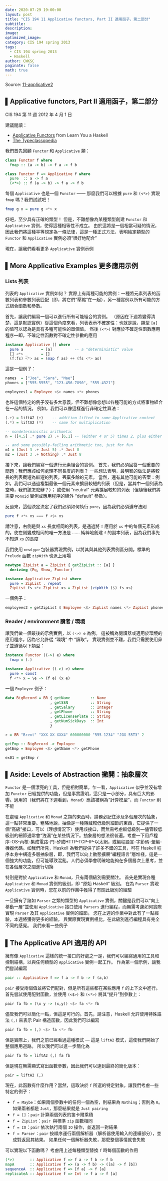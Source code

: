 ```yaml
---
date: 2020-07-29 19:00:00
layout: post
title: "CIS 194 11 Applicative functors, Part II 適用函子，第二部分"
subtitle: 
description: 
image: 
optimized_image: 
category: CIS 194 spring 2013
tags:
  - CIS 194 spring 2013
  - Haskell
author: CWKSC
paginate: false
math: true
---
```


Source: [11-applicative2](https://www.seas.upenn.edu/~cis194/spring13/lectures/11-applicative2.html)

## ▌Applicative functors, Part II 適用函子，第二部分

CIS 194 第 11 週
2012 年 4 月 1 日

建議閱讀：

- [Applicative Functors](http://learnyouahaskell.com/functors-applicative-functors-and-monoids#applicative-functors) from Learn You a Haskell
- [The Typeclassopedia](http://www.haskell.org/haskellwiki/Typeclassopedia)

我們首先回顧 `Functor` 和 `Applicative` 類：

```haskell
class Functor f where
  fmap :: (a -> b) -> f a -> f b

class Functor f => Applicative f where
  pure  :: a -> f a
  (<*>) :: f (a -> b) -> f a -> f b
```

每個 `Applicative` 也是一個 `Functor` —— 那麼我們可以根據 `pure` 和 `(<*>)` 實現 `fmap` 嗎？我們試試吧！

```haskell
fmap g x = pure g <*> x
```

好吧，至少具有正確的類型！ 但是，不難想像為某種類型創建 `Functor` 和 `Applicative` 實例，使得這種相等性不成立。 由於這將是一個相當可疑的情況，因此我們將這種平等規定為一條法律，這是一種正式方法，表明給定類型的 `Functor` 和 `Applicative` 實例必須“很好地配合”

現在，讓我們看看更多 `Applicative` 實例示例

## ▌More Applicative Examples 更多應用示例

### Lists 列表

列表的 `Applicative` 實例如何？ 實際上有兩種可能的實例：一種將元素列表的函數列表和參數列表匹配（即，將它們“壓縮”在一起），另一種實例以所有可能的方式組合函數和參數。

首先，讓我們編寫一個可以進行所有可能組合的實例。 （原因在下週將變得清楚，這是默認實例）從這個角度來看，列表表示不確定性：也就是說，類型 `[a]` 的值可以認為是具有多種可能性的單個值。 然後 `(<*>)` 對應於不確定性函數應用程序—即，不確定性函數對不確定性參數的應用

```haskell
instance Applicative [] where
  pure a        = [a]          -- a "deterministic" value
  [] <*> _      = []
  (f:fs) <*> as = (map f as) ++ (fs <*> as)
```

這是一個例子：

```haskell
names  = ["Joe", "Sara", "Mae"]
phones = ["555-5555", "123-456-7890", "555-4321"]

employees1 = Employee <$> names <*> phones
```

也許這個特定的例子沒有多大意義，但不難想像您想以各種可能的方式將事物組合在一起的情況。 例如，我們可以像這樣進行非確定性算法：

```haskell
(.+) = liftA2 (+)    -- addition lifted to some Applicative context
(.*) = liftA2 (*)    -- same for multiplication

-- nondeterministic arithmetic
n = ([4,5] .* pure 2) .+ [6,1] -- (either 4 or 5) times 2, plus either 6 or 1

-- and some possibly-failing arithmetic too, just for fun
m1 = (Just 3 .+ Just 5) .* Just 8
m2 = (Just 3 .+ Nothing) .* Just 8
```

接下來，讓我們編寫一個進行元素組合的實例。 首先，我們必須回答一個重要的問題：我們應該如何處理不同長度的列表？ 一些想法表明，最明智的做法是將較長的列表截短為較短的列表，丟棄多餘的元素。 當然，還有其他可能的答案：例如，我們可以通過複製最後一個元素來擴展較短的列表（但是，當其中一個列表為空時，我們該怎麼辦？）； 或使用 “neutral” 元素擴展較短的列表（但隨後我們將需要 `Monoid` 實例或應用程序的額外 “default” 參數）。

反過來，這個決定決定了我們必須如何執行 `pure`，因為我們必須遵守法則

```haskell
pure f <*> xs === f <$> xs
```

請注意，右側是與 `xs` 長度相同的列表，是通過將 `f` 應用於 `xs` 中的每個元素形成的。使左側變成相同的唯一方法是 …… 純粹地創建 `f` 的副本列表，因為我們事先不知道 `xs` 的長度

我們使用 `newtype` 包裝器實現實例，以將其與其他列表實例區分開。標準的 `Prelude` 函數 `zipWith` 也派上用場

```haskell
newtype ZipList a = ZipList { getZipList :: [a] }
  deriving (Eq, Show, Functor)

instance Applicative ZipList where
  pure = ZipList . repeat
  ZipList fs <*> ZipList xs = ZipList (zipWith ($) fs xs)
```

一個例子：

```haskell
employees2 = getZipList $ Employee <$> ZipList names <*> ZipList phones
```

### Reader / environment  讀者 / 環境

讓我們做一個最後的示例實例，以 `(->) e` 為例。 這被稱為閱讀器或適用於環境的應用程序，因為它允許從 “環境” 中 “讀取”。 實現實例並不難，我們只需要使用鼻子並遵循以下類型：

```haskell
instance Functor ((->) e) where
  fmap = (.)

instance Applicative ((->) e) where
  pure = const
  f <*> x = \e -> (f e) (x e)
```

一個 `Employee` 例子：

```haskell
data BigRecord = BR { getName         :: Name
                    , getSSN          :: String
                    , getSalary       :: Integer
                    , getPhone        :: String
                    , getLicensePlate :: String
                    , getNumSickDays  :: Int
                    }

r = BR "Brent" "XXX-XX-XXX4" 600000000 "555-1234" "JGX-55T3" 2

getEmp :: BigRecord -> Employee
getEmp = Employee <$> getName <*> getPhone

ex01 = getEmp r
```

## ▌Aside: Levels of Abstraction 撇開：抽象層次

`Functor` 是一個漂亮的工具，但是相對簡單。乍一看，`Applicative` 似乎並沒有增加 `Functor` 已經提供的功能，但是事實證明，這只是一小部分，具有巨大的影響。適用的（我們將在下週看到，`Monad`）應該被稱為“計算模型”，而 `Functor` 則不能

在處理 `Applicative` 和 `Monad` 之類的東西時，請務必記住涉及多個層次的抽象，這一點非常重要。粗略地說，抽像是一種隱藏較低級別細節的東西，它提供了一個“高級”接口，可以（理想情況下）使用該接口，而無需考慮較低級別—儘管較低級別的細節通常會“洩漏”在某些情況下。抽象層的想法很普遍。考慮一下用戶程序-OS-內核-集成電路-門-矽或HTTP-TCP-IP-以太網，或編程語言-字節碼-彙編-機器代碼。如我們所見，Haskell 為我們提供了許多不錯的工具，可在 Haskell 程序本身中構造多層抽象層，即，我們可以向上動態擴展“編程語言”層堆棧。這是一個強大的功能，但可能導致混亂。人們必須學會明確地能夠在多個層次上思考，並在各個層次之間進行切換

特別是對於 `Applicative` 和 `Monad`，只有兩個級別需要關注。 首先是實現各種 `Applicative` 和 `Monad` 實例的級別，即 “原始 Haskell” 級別。 在為 `Parser` 實現 `Applicative` 實例時，您在以前的作業中獲得了有關此級別的經驗

一旦擁有了諸如 `Parser` 之類的類型的 `Applicative` 實例，關鍵是我們可以“向上移動一層”並使用 `Applicative` 接口使用 `Parsers` 進行編程，而無需考慮如何實際實現 `Parser` 及其 `Applicative` 實例的細節。 您在上週的作業中對此有了一點經驗，本週將獲得更多的經驗。 與實際實現實例相比，在此級別進行編程具有完全不同的感覺。 我們來看一些例子

## ▌The Applicative API 適用的 API

擁有像 `Applicative` 這樣的統一接口的好處之一是，我們可以編寫通用的工具和控制結構，以與任何類型的 `Applicative` 實例一起工作。 作為第一個示例，讓我們嘗試編寫

```haskell
pair :: Applicative f => f a -> f b -> f (a,b)
```

`pair` 接受兩個值並將它們配對，但是所有這些都在某些應用 `f` 的上下文中進行。 首先嘗試使用配對函數，並使用 `(<$>)` 和 `(<*>)` 將其“提升”到參數上：

```haskell
pair fa fb = (\x y -> (x,y)) <$> fa <*> fb
```

儘管我們可以簡化一點，但這是可行的。首先，請注意，Haskell 允許使用特殊語法 `(,)` 來表示 Pair 構造函數，因此我們可以編寫

```haskell
pair fa fb = (,) <$> fa <*> fb
```

但是實際上，我們之前已經看過這種模式 — 這是 `liftA2` 模式，這使我們開始了整個應用道路。 所以我們可以進一步簡化為

```haskell
pair fa fb = liftA2 (,) fa fb
```

但是現在無需顯式寫出函數參數，因此我們可以達到最終的簡化版本：

```haskell
pair = liftA2 (,)
```

現在，此函數有什麼作用？當然，這取決於 `f` 所選的特定對象。讓我們考慮一些特定的例子：

- `f = Maybe`：如果兩個參數中的任何一個為空，則結果為 `Nothing`；否則為 `0`。 如果兩者都是 `Just`，那麼結果就是 `Just pairing`
- `f = []`：`pair` 計算兩個列表的笛卡爾乘積
- `f = ZipList`：`pair `與標準 `zip` 函數相同
- `f = IO`：`pair` 依次執行兩個 `IO` 操作，並返回一對結果
- `f = Parser`：`pair` 按順序運行兩個解析器（解析器使用輸入的連續部分），並成對返回其結果。 如果任何一個解析器失敗，那麼整個事情就會失敗

可以實現以下函數嗎？ 考慮用上述每種類型替換 `f` 時每個函數的作用

```haskell
(*>)       :: Applicative f => f a -> f b -> f b
mapA       :: Applicative f => (a -> f b) -> ([a] -> f [b])
sequenceA  :: Applicative f => [f a] -> f [a]
replicateA :: Applicative f => Int -> f a -> f [a]
```